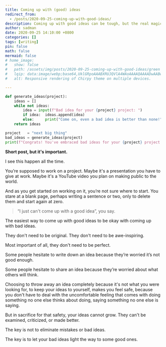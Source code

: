 ```yaml
---
title: Coming up with (good) ideas
redirect_from:
  - /posts/2020-09-25-coming-up-with-good-ideas/
description: Coming up with good ideas can be tough, but the real magic lies in the process, not just the outcome.
author: sadman
date: 2020-09-25 14:10:00 +0800
categories: []
tags: [writing]
pin: false
math: false
mermaid: false
# home_image:
#   show: false
#   path: /assets/img/posts/2020-09-25-coming-up-with-good-ideas/green (1).svg
#   lqip: data:image/webp;base64,UklGRpoAAABXRUJQVlA4WAoAAAAQAAAADwAABwAAQUxQSDIAAAARL0AmbZurmr57yyIiqE8oiG0bejIYEQTgqiDA9vqnsUSI6H+oAERp2HZ65qP/VIAWAFZQOCBCAAAA8AEAnQEqEAAIAAVAfCWkAALp8sF8rgRgAP7o9FDvMCkMde9PK7euH5M1m6VWoDXf2FkP3BqV0ZYbO6NA/VFIAAAA
#   alt: Responsive rendering of Chirpy theme on multiple devices.

---
```


```python
def generate_ideas(project):
    ideas = []
    while not ideas:
        idea = input(f"Bad idea for your {project} project: ")
        if idea:  ideas.append(idea)
        else:     print("Come on, even a bad idea is better than none!")
    return ideas

project   = "next big thing"
bad_ideas = generate_ideas(project)
print(f"Congrats! You've embraced bad ideas for your {project} project.")
```

**Short post, but it's important.**

I see this happen all the time.

You’re supposed to work on a project. Maybe it's a presentation you have to give at work. Maybe it's a YouTube video you plan on making public to the world.

And as you get started on working on it, you’re not sure where to start. You stare at a blank page, perhaps writing a sentence or two, only to delete them and start again at zero.

> “I just can't come up with a good idea”, you say.

The easiest way to come up with good ideas to be okay with coming up with bad ideas.

They don't need to be original. They don't need to be awe-inspiring.

Most important of all, they don't need to be perfect.

Some people hesitate to write down an idea because they’re worried it’s not good enough.

Some people hesitate to share an idea because they’re worried about what others will think.

Choosing to throw away an idea completely because it's not what you were looking for, to keep your ideas to yourself, makes you feel safe, because you don't have to deal with the uncomfortable feeling that comes with doing something no one else thinks about doing, saying something no one else is saying.

But in sacrifice for that safety, your ideas cannot grow. They can't be examined, criticized, or made better.

The key is not to eliminate mistakes or bad ideas.

The key is to let your bad ideas light the way to some good ones.
